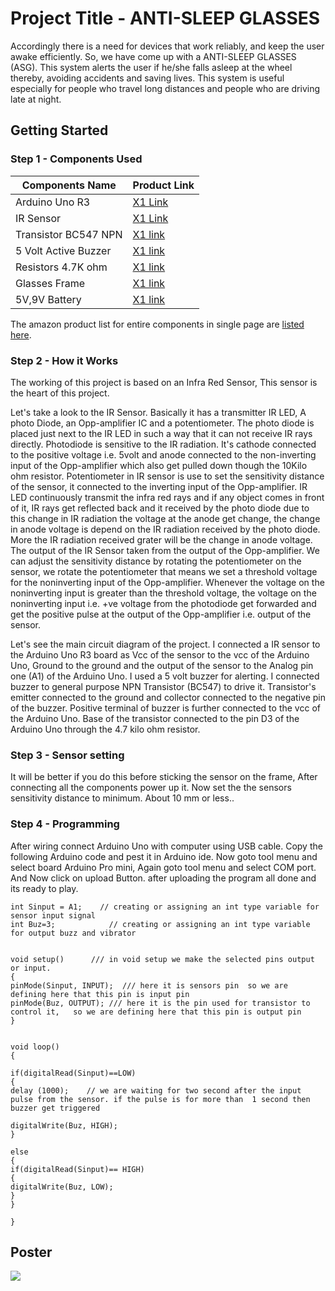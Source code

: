 # Project Title - ANTI-SLEEP GLASSES
Accordingly there is a need for devices that work reliably, and keep the user awake efficiently. So, we have come up with a ANTI-SLEEP GLASSES (ASG). This system alerts the user if he/she falls asleep at the wheel thereby, avoiding accidents and saving lives. This system is useful especially for people who travel long distances and people who are driving late at night.

## Getting Started

### Step 1 - Components Used
| Components Name | Product Link |
--- | --- |
| Arduino Uno R3 | [X1 Link](https://amzn.eu/d/6wBItzO) |
| IR Sensor | [X1 Link](https://amzn.eu/d/7M8i4vN) |
| Transistor BC547 NPN | [X1 link](https://amzn.eu/d/gvKECr3) |
| 5 Volt Active Buzzer | [X1 link](https://amzn.eu/d/4ODkuQO) |
| Resistors 4.7K ohm | [X1 link](https://amzn.eu/d/3AlVW8P) |
| Glasses Frame | [X1 link](https://amzn.eu/d/hrYkqn6) |
| 5V,9V Battery | [X1 link](https://amzn.eu/d/07cBB3J) |

The amazon product list for entire components in single page are [listed here](https://www.amazon.in/hz/wishlist/ls/QFEMFMPNNZPH?ref_=wl_share).

### Step 2 - How it Works
The working of this project is based on an Infra Red Sensor, This sensor is the heart of this project.

Let's take a look to the IR Sensor. Basically it has a transmitter IR LED, A photo Diode, an Opp-amplifier IC and a potentiometer.
The photo diode is placed just next to the IR LED in such a way that it can not receive IR rays directly. Photodiode is sensitive to the IR radiation. It's cathode connected to the positive voltage i.e. 5volt and anode connected to the non-inverting input of the Opp-amplifier which also get pulled down though the 10Kilo ohm resistor. Potentiometer in IR sensor is use to set the sensitivity distance of the sensor, it connected to the inverting input of the Opp-amplifier. IR LED continuously transmit the infra red rays and if any object comes in front of it, IR rays get reflected back and it received by the photo diode due to this change in IR radiation the voltage at the anode get change, the change in anode voltage is depend on the IR radiation received by the photo diode. More the IR radiation received grater will be the change in anode voltage. The output of the IR Sensor taken from the output of the Opp-amplifier. We can adjust the sensitivity distance by rotating the potentiometer on the sensor, we rotate the potentiometer that means we set a threshold voltage for the noninverting input of the Opp-amplifier. Whenever the voltage on the noninverting input is greater than the threshold voltage, the voltage on the noninverting input i.e. +ve voltage from the photodiode get forwarded and get the positive pulse at the output of the Opp-amplifier i.e. output of the sensor.

Let's see the main circuit diagram of the project. I connected a IR sensor to the Arduino Uno R3 board as Vcc of the sensor to the vcc of the Arduino Uno, Ground to the ground and the output of the sensor to the Analog pin one (A1) of the Arduino Uno. I used a 5 volt buzzer for alerting. I connected buzzer to general purpose NPN Transistor (BC547) to drive it. Transistor's emitter connected to the ground and collector connected to the negative pin of the buzzer. Positive terminal of buzzer is further connected to the vcc of the Arduino Uno. Base of the transistor connected to the pin D3 of the Arduino Uno through the 4.7 kilo ohm resistor.

### Step 3 - Sensor setting
It will be better if you do this before sticking the sensor on the frame, After connecting all the components power up it. Now set the the sensors sensitivity distance to minimum. About 10 mm or less..

### Step 4 - Programming
After wiring connect Arduino Uno with computer using USB cable. Copy the following Arduino code and pest it in Arduino ide. Now goto tool menu and select board Arduino Pro mini, Again goto tool menu and select COM port. And Now click on upload Button. after uploading the program all done and its ready to play.
```
int Sinput = A1;    // creating or assigning an int type variable for sensor input signal
int Buz=3;            // creating or assigning an int type variable for output buzz and vibrator


void setup()      /// in void setup we make the selected pins output or input.
{
pinMode(Sinput, INPUT);  /// here it is sensors pin  so we are defining here that this pin is input pin
pinMode(Buz, OUTPUT); /// here it is the pin used for transistor to control it,   so we are defining here that this pin is output pin
}


void loop()
{
  
if(digitalRead(Sinput)==LOW)
{
delay (1000);    // we are waiting for two second after the input pulse from the sensor. if the pulse is for more than  1 second then buzzer get triggered

digitalWrite(Buz, HIGH);
}

else
{
if(digitalRead(Sinput)== HIGH)
{
digitalWrite(Buz, LOW);
}
}

}
```

## Poster
<img src="https://github.com/MR-ANKEY/ANTI-SLEEP-GLASSES/blob/bf51432f7d407e439e83a87e2c7255040aefda65/ASG%20POSTER.jpg">
